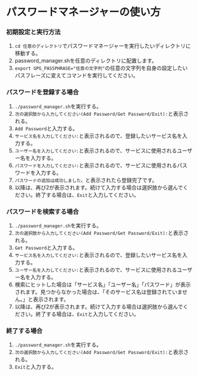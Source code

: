 # パスワードマネージャーの使い方

### 初期設定と実行方法
1. `cd 任意のディレクトリ`でパスワードマネージャーを実行したいディレクトリに移動する。
2. password_manager.shを任意のディレクトリに配置します。
3. `export GPG_PASSPHRASE="任意の文字列"`の任意の文字列を自身の設定したいパスフレーズに変えてコマンドを実行してください。

### パスワードを登録する場合
1. `./password_manager.sh`を実行する。
2. `次の選択肢から入力してください(Add Password/Get Password/Exit):`と表示される。
3. `Add Password`と入力する。
4. `サービス名を入力してください:`と表示されるので、登録したいサービス名を入力する。
5. `ユーザー名を入力してください:`と表示されるので、サービスに使用されるユーザー名を入力する。
6. `パスワードを入力してください:`と表示されるので、サービスに使用されるパスワードを入力する。
7. `パスワードの追加は成功しました。`と表示されたら登録完了です。
8. 以降は、再び2が表示されます。続けて入力する場合は選択肢から選んでください。終了する場合は、`Exit`と入力してください。

### パスワードを検索する場合
1. `./password_manager.sh`を実行する。
2. `次の選択肢から入力してください(Add Password/Get Password/Exit):`と表示される。
3. `Get Password`と入力する。
4. `サービス名を入力してください:`と表示されるので、登録したいサービス名を入力する。
5. `ユーザー名を入力してください:`と表示されるので、サービスに使用されるユーザー名を入力する。
6. 検索にヒットした場合は「サービス名」「ユーザー名」「パスワード」が表示されます。見つからなかった場合は、「そのサービス名は登録されていません。」と表示されます。
7. 以降は、再び2が表示されます。続けて入力する場合は選択肢から選んでください。終了する場合は、`Exit`と入力してください。

### 終了する場合
1. `./password_manager.sh`を実行する。
2. `次の選択肢から入力してください(Add Password/Get Password/Exit):`と表示される。
3. `Exit`と入力する。

